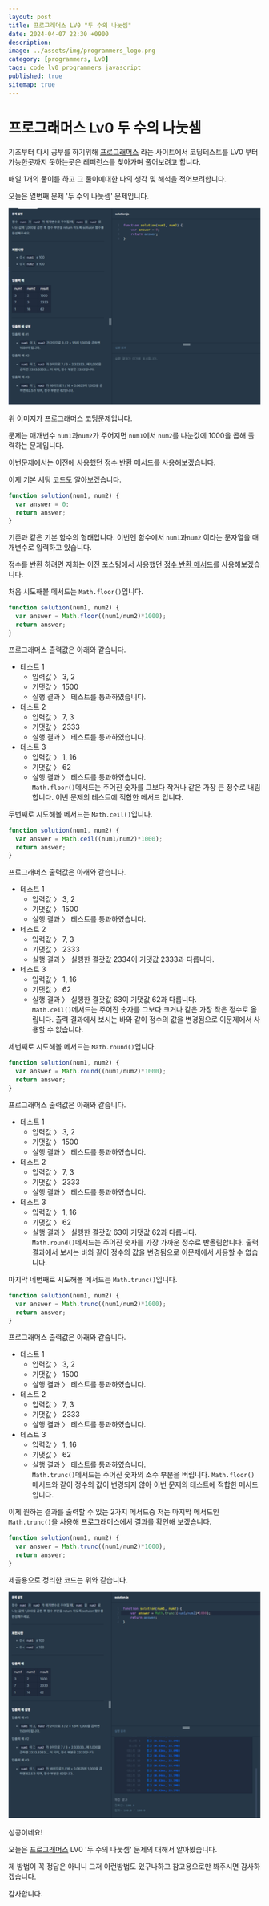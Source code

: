 ```yaml
---
layout: post
title: 프로그래머스 LV0 "두 수의 나눗셈"
date: 2024-04-07 22:30 +0900
description: 
image: ../assets/img/programmers_logo.png
category: [programmers, Lv0]
tags: code lv0 programmers javascript
published: true
sitemap: true
---
```


# 프로그래머스 Lv0 두 수의 나눗셈

  기초부터 다시 공부를 하기위해 [프로그래머스](https://programmers.co.kr/) 라는 사이트에서
  코딩테스트를 LV0 부터 가능한곳까지 못하는곳은 레퍼런스를 찾아가며 풀어보려고 합니다.
  
  매일 1개의 풀이를 하고 그 풀이에대한 나의 생각 및 해석을 적어보려합니다.

  오늘은 열번째 문제 '두 수의 나눗셈' 문제입니다.

  ![프로그래머스 이미지](/assets/img/post10_01.png)

  위 이미지가 프로그래머스 코딩문제입니다.
  
  문제는 매개변수 `num1`과`num2`가 주어지면 `num1`에서 `num2`를 나눈값에 1000을 곱해 출력하는 문제입니다.

  이번문제에서는 이전에 사용했던 정수 반환 메서드를 사용해보겠습니다.

  이제 기본 세팅 코드도 알아보겠습니다.
  
```javascript
function solution(num1, num2) {
  var answer = 0;
  return answer;
}
``` 
기존과 같은 기본 함수의 형태입니다. 이번엔 함수에서 `num1`과`num2` 이라는 문자열을 매개변수로 입력하고 있습니다.

정수를 반환 하려면 저희는 이전 포스팅에서 사용했던 [정수 반환 메서드](https://spearboy.github.io/posts/programmers_2/)를 사용해보겠습니다.


처음 시도해볼 메서드는 `Math.floor()`입니다.
```javascript
function solution(num1, num2) {
  var answer = Math.floor((num1/num2)*1000);
  return answer;
}
``` 
프로그래머스 출력값은 아래와 같습니다.
  + 테스트 1
    + 입력값 〉	3, 2
    + 기댓값 〉	1500
    + 실행 결과 〉	테스트를 통과하였습니다.
  + 테스트 2
    + 입력값 〉	7, 3
    + 기댓값 〉	2333
    + 실행 결과 〉	테스트를 통과하였습니다.
  + 테스트 3
    + 입력값 〉	1, 16
    + 기댓값 〉	62
    + 실행 결과 〉	테스트를 통과하였습니다.   
`Math.floor()`메서드는 주어진 숫자를 그보다 작거나 같은 가장 큰 정수로 내림합니다. 이번 문제의 테스트에 적합한 메서드 입니다.   

두번째로 시도해볼 메서드는 `Math.ceil()`입니다.   
```javascript
function solution(num1, num2) {
  var answer = Math.ceil((num1/num2)*1000);
  return answer;
}
``` 
프로그래머스 출력값은 아래와 같습니다.   
  + 테스트 1
    + 입력값 〉	3, 2
    + 기댓값 〉	1500
    + 실행 결과 〉	테스트를 통과하였습니다.
  + 테스트 2
    + 입력값 〉	7, 3
    + 기댓값 〉	2333
    + 실행 결과 〉	실행한 결괏값 2334이 기댓값 2333과 다릅니다.
  + 테스트 3
    + 입력값 〉	1, 16
    + 기댓값 〉	62
    + 실행 결과 〉	실행한 결괏값 63이 기댓값 62과 다릅니다.   
`Math.ceil()`메서드는 주어진 숫자를 그보다 크거나 같은 가장 작은 정수로 올립니다. 출력 결과에서 보시는 바와 같이 정수의 값을 변경됨으로 이문제에서 사용할 수 없습니다.   

세번째로 시도해볼 메서드는 `Math.round()`입니다.   
```javascript
function solution(num1, num2) {
  var answer = Math.round((num1/num2)*1000);
  return answer;
}
``` 
프로그래머스 출력값은 아래와 같습니다.   
  + 테스트 1
    + 입력값 〉	3, 2
    + 기댓값 〉	1500
    + 실행 결과 〉	테스트를 통과하였습니다.
  + 테스트 2
    + 입력값 〉	7, 3
    + 기댓값 〉	2333
    + 실행 결과 〉	테스트를 통과하였습니다.
  + 테스트 3
    + 입력값 〉	1, 16
    + 기댓값 〉	62
    + 실행 결과 〉	실행한 결괏값 63이 기댓값 62과 다릅니다.   
`Math.round()`메서드는 주어진 숫자를 가장 가까운 정수로 반올림합니다. 출력 결과에서 보시는 바와 같이 정수의 값을 변경됨으로 이문제에서 사용할 수 없습니다. 

마지막 네번째로 시도해볼 메서드는 `Math.trunc()`입니다.   
```javascript
function solution(num1, num2) {
  var answer = Math.trunc((num1/num2)*1000);
  return answer;
}
``` 
프로그래머스 출력값은 아래와 같습니다.   
  + 테스트 1
    + 입력값 〉	3, 2
    + 기댓값 〉	1500
    + 실행 결과 〉	테스트를 통과하였습니다.
  + 테스트 2
    + 입력값 〉	7, 3
    + 기댓값 〉	2333
    + 실행 결과 〉	테스트를 통과하였습니다.
  + 테스트 3
    + 입력값 〉	1, 16
    + 기댓값 〉	62
    + 실행 결과 〉	테스트를 통과하였습니다.   
`Math.trunc()`메서드는 주어진 숫자의 소수 부분을 버립니다. `Math.floor()`메서드와 같이 정수의 값이 변경되지 않아 이번 문제의 테스트에 적합한 메서드 입니다.    

이제 원하는 결과를 출력할 수 있는 2가지 메서드중 저는 마지막 메서드인 `Math.trunc()`을 사용해 프로그래머스에서 결과를 확인해 보겠습니다.

```javascript
function solution(num1, num2) {
  var answer = Math.trunc((num1/num2)*1000);
  return answer;
}
``` 
제출용으로 정리한 코드는 위와 같습니다.

![프로그래머스 이미지](/assets/img/post10_02.png)

성공이네요!

오늘은 [프로그래머스](https://programmers.co.kr/) LV0 '두 수의 나눗셈' 문제의 대해서 알아봤습니다.

제 방법이 꼭 정답은 아니니 그저 이런방법도 있구나하고 참고용으로만 봐주시면 감사하겠습니다.

감사합니다.